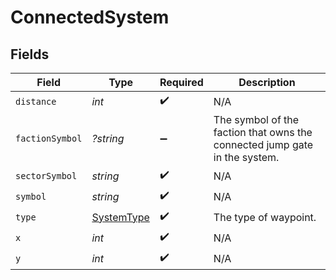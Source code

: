 # ConnectedSystem


## Fields

| Field                                                                      | Type                                                                       | Required                                                                   | Description                                                                |
| -------------------------------------------------------------------------- | -------------------------------------------------------------------------- | -------------------------------------------------------------------------- | -------------------------------------------------------------------------- |
| `distance`                                                                 | *int*                                                                      | :heavy_check_mark:                                                         | N/A                                                                        |
| `factionSymbol`                                                            | *?string*                                                                  | :heavy_minus_sign:                                                         | The symbol of the faction that owns the connected jump gate in the system. |
| `sectorSymbol`                                                             | *string*                                                                   | :heavy_check_mark:                                                         | N/A                                                                        |
| `symbol`                                                                   | *string*                                                                   | :heavy_check_mark:                                                         | N/A                                                                        |
| `type`                                                                     | [SystemType](../../models/shared/SystemType.md)                            | :heavy_check_mark:                                                         | The type of waypoint.                                                      |
| `x`                                                                        | *int*                                                                      | :heavy_check_mark:                                                         | N/A                                                                        |
| `y`                                                                        | *int*                                                                      | :heavy_check_mark:                                                         | N/A                                                                        |